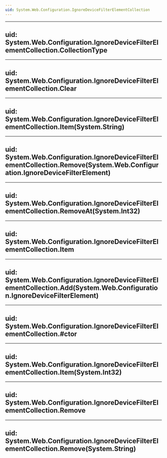 ```yaml
---
uid: System.Web.Configuration.IgnoreDeviceFilterElementCollection
---
```


---
uid: System.Web.Configuration.IgnoreDeviceFilterElementCollection.CollectionType
---

---
uid: System.Web.Configuration.IgnoreDeviceFilterElementCollection.Clear
---

---
uid: System.Web.Configuration.IgnoreDeviceFilterElementCollection.Item(System.String)
---

---
uid: System.Web.Configuration.IgnoreDeviceFilterElementCollection.Remove(System.Web.Configuration.IgnoreDeviceFilterElement)
---

---
uid: System.Web.Configuration.IgnoreDeviceFilterElementCollection.RemoveAt(System.Int32)
---

---
uid: System.Web.Configuration.IgnoreDeviceFilterElementCollection.Item
---

---
uid: System.Web.Configuration.IgnoreDeviceFilterElementCollection.Add(System.Web.Configuration.IgnoreDeviceFilterElement)
---

---
uid: System.Web.Configuration.IgnoreDeviceFilterElementCollection.#ctor
---

---
uid: System.Web.Configuration.IgnoreDeviceFilterElementCollection.Item(System.Int32)
---

---
uid: System.Web.Configuration.IgnoreDeviceFilterElementCollection.Remove
---

---
uid: System.Web.Configuration.IgnoreDeviceFilterElementCollection.Remove(System.String)
---
